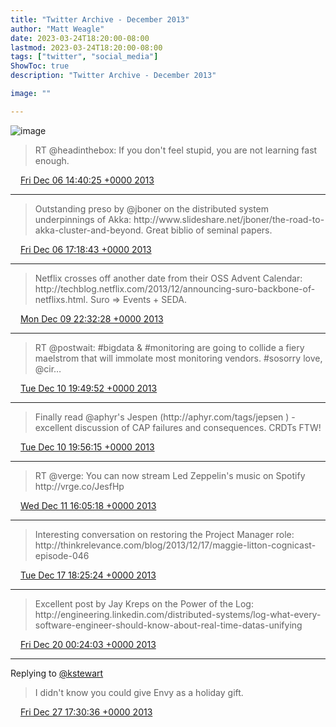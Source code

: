 ```yaml
---
title: "Twitter Archive - December 2013"
author: "Matt Weagle"
date: 2023-03-24T18:20:00-08:00
lastmod: 2023-03-24T18:20:00-08:00
tags: ["twitter", "social_media"]
ShowToc: true
description: "Twitter Archive - December 2013"

image: ""

---
```

![image](/sadtwitterbird3.jpg)

> RT @headinthebox: If you don't feel stupid, you are not learning fast enough\.

<img src="./media/tweet.ico" width="12" /> [Fri Dec 06 14:40:25 +0000 2013](https://twitter.com/mweagle/status/408969181485228033)

----

> Outstanding preso by @jboner on the distributed system underpinnings of Akka: http://www\.slideshare\.net/jboner/the\-road\-to\-akka\-cluster\-and\-beyond\.  Great biblio of seminal papers\.

<img src="./media/tweet.ico" width="12" /> [Fri Dec 06 17:18:43 +0000 2013](https://twitter.com/mweagle/status/409009019374673920)

----

> Netflix crosses off another date from their OSS Advent Calendar: http://techblog\.netflix\.com/2013/12/announcing\-suro\-backbone\-of\-netflixs\.html\.  Suro \=&gt; Events \+ SEDA\.

<img src="./media/tweet.ico" width="12" /> [Mon Dec 09 22:32:28 +0000 2013](https://twitter.com/mweagle/status/410175139628974080)

----

> RT @postwait: \#bigdata &amp; \#monitoring are going to collide a fiery maelstrom that will immolate most monitoring vendors\. \#sosorry love, @cir…

<img src="./media/tweet.ico" width="12" /> [Tue Dec 10 19:49:52 +0000 2013](https://twitter.com/mweagle/status/410496606350213120)

----

> Finally read @aphyr's Jespen \(http://aphyr\.com/tags/jepsen \) \- excellent discussion of CAP failures and consequences\. CRDTs FTW\!

<img src="./media/tweet.ico" width="12" /> [Tue Dec 10 19:56:15 +0000 2013](https://twitter.com/mweagle/status/410498215578841088)

----

> RT @verge: You can now stream Led Zeppelin's music on Spotify http://vrge\.co/JesfHp

<img src="./media/tweet.ico" width="12" /> [Wed Dec 11 16:05:18 +0000 2013](https://twitter.com/mweagle/status/410802480520249344)

----

> Interesting conversation on restoring the Project Manager role: http://thinkrelevance\.com/blog/2013/12/17/maggie\-litton\-cognicast\-episode\-046

<img src="./media/tweet.ico" width="12" /> [Tue Dec 17 18:25:24 +0000 2013](https://twitter.com/mweagle/status/413012064819359745)

----

> Excellent post by Jay Kreps on the Power of the Log: http://engineering\.linkedin\.com/distributed\-systems/log\-what\-every\-software\-engineer\-should\-know\-about\-real\-time\-datas\-unifying

<img src="./media/tweet.ico" width="12" /> [Fri Dec 20 00:24:03 +0000 2013](https://twitter.com/mweagle/status/413827100412354560)

----

Replying to [@kstewart](https://twitter.com/kstewart/status/416387456275992577)

> I didn't know you could give Envy as a holiday gift\.

<img src="./media/tweet.ico" width="12" /> [Fri Dec 27 17:30:36 +0000 2013](https://twitter.com/mweagle/status/416622154130526208)